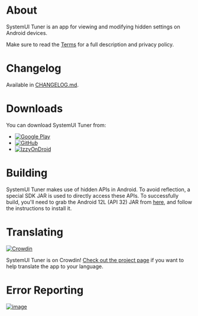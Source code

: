 # About
SystemUI Tuner is an app for viewing and modifying hidden settings on Android devices.

Make sure to read the [Terms](app/src/main/assets/terms.md) for a full description and privacy policy.

# Changelog
Available in [CHANGELOG.md](CHANGELOG.md).

# Downloads
You can download SystemUI Tuner from:

- [![Google Play](https://img.shields.io/endpoint?color=green&logo=google-play&logoColor=green&url=https%3A%2F%2Fplay.cuzi.workers.dev%2Fplay%3Fi%3Dcom.zacharee1.systemuituner%26l%3DGoogle%2520Play%26m%3D%24version)](https://play.google.com/store/apps/details?id=com.zacharee1.systemuituner)
- [![GitHub](https://img.shields.io/github/v/release/zacharee/Tweaker?include_prereleases&label=GitHub)](https://github.com/zacharee/Tweaker/releases)
- [![IzzyOnDroid](https://img.shields.io/endpoint?url=https://apt.izzysoft.de/fdroid/api/v1/shield/com.zacharee1.systemuituner)](https://apt.izzysoft.de/fdroid/index/apk/com.zacharee1.systemuituner)

# Building
SystemUI Tuner makes use of hidden APIs in Android. To avoid reflection, a special SDK JAR is used to directly access these APIs.
To successfully build, you'll need to grab the Android 12L (API 32) JAR from [here](https://github.com/Reginer/aosp-android-jar), and follow the instructions to install it.

# Translating
[![Crowdin](https://badges.crowdin.net/systemui-tuner/localized.svg)](https://crowdin.com/project/systemui-tuner)

SystemUI Tuner is on Crowdin! [Check out the project page](https://crowdin.com/project/systemui-tuner) if you want to help translate the app to your language.

# Error Reporting
[![image](https://assets-global.website-files.com/607f4f6df411bd01527dc7d5/63bc40cd9d502eda8ea74ce7_Bugsnag%20Full%20Color.svg)](https://www.bugsnag.com)
